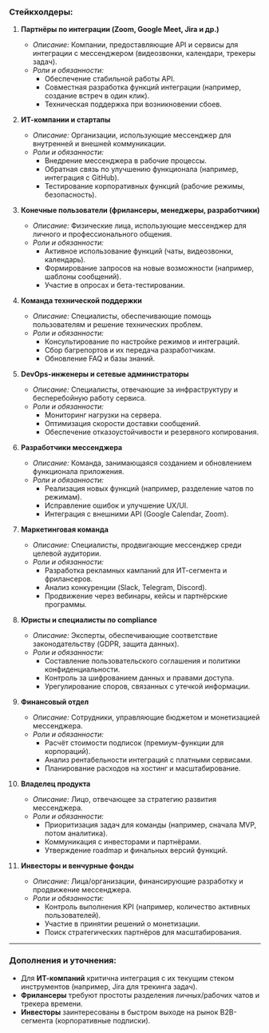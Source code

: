 ### Стейкхолдеры:

1. **Партнёры по интеграции (Zoom, Google Meet, Jira и др.)**
    - *Описание:* Компании, предоставляющие API и сервисы для интеграции с мессенджером (видеозвонки, календари, трекеры задач).
    - *Роли и обязанности:*
        - Обеспечение стабильной работы API.
        - Совместная разработка функций интеграции (например, создание встреч в один клик).
        - Техническая поддержка при возникновении сбоев.

2. **ИТ-компании и стартапы**
    - *Описание:* Организации, использующие мессенджер для внутренней и внешней коммуникации.
    - *Роли и обязанности:*
        - Внедрение мессенджера в рабочие процессы.
        - Обратная связь по улучшению функционала (например, интеграция с GitHub).
        - Тестирование корпоративных функций (рабочие режимы, безопасность).

3. **Конечные пользователи (фрилансеры, менеджеры, разработчики)**
    - *Описание:* Физические лица, использующие мессенджер для личного и профессионального общения.
    - *Роли и обязанности:*
        - Активное использование функций (чаты, видеозвонки, календарь).
        - Формирование запросов на новые возможности (например, шаблоны сообщений).
        - Участие в опросах и бета-тестировании.

4. **Команда технической поддержки**
    - *Описание:* Специалисты, обеспечивающие помощь пользователям и решение технических проблем.
    - *Роли и обязанности:*
        - Консультирование по настройке режимов и интеграций.
        - Сбор багрепортов и их передача разработчикам.
        - Обновление FAQ и базы знаний.

5. **DevOps-инженеры и сетевые администраторы**
    - *Описание:* Специалисты, отвечающие за инфраструктуру и бесперебойную работу сервиса.
    - *Роли и обязанности:*
        - Мониторинг нагрузки на сервера.
        - Оптимизация скорости доставки сообщений.
        - Обеспечение отказоустойчивости и резервного копирования.

6. **Разработчики мессенджера**
    - *Описание:* Команда, занимающаяся созданием и обновлением функционала приложения.
    - *Роли и обязанности:*
        - Реализация новых функций (например, разделение чатов по режимам).
        - Исправление ошибок и улучшение UX/UI.
        - Интеграция с внешними API (Google Calendar, Zoom).

7. **Маркетинговая команда**
    - *Описание:* Специалисты, продвигающие мессенджер среди целевой аудитории.
    - *Роли и обязанности:*
        - Разработка рекламных кампаний для ИТ-сегмента и фрилансеров.
        - Анализ конкуренции (Slack, Telegram, Discord).
        - Продвижение через вебинары, кейсы и партнёрские программы.

8. **Юристы и специалисты по compliance**
    - *Описание:* Эксперты, обеспечивающие соответствие законодательству (GDPR, защита данных).
    - *Роли и обязанности:*
        - Составление пользовательского соглашения и политики конфиденциальности.
        - Контроль за шифрованием данных и правами доступа.
        - Урегулирование споров, связанных с утечкой информации.

9. **Финансовый отдел**
    - *Описание:* Сотрудники, управляющие бюджетом и монетизацией мессенджера.
    - *Роли и обязанности:*
        - Расчёт стоимости подписок (премиум-функции для корпораций).
        - Анализ рентабельности интеграций с платными сервисами.
        - Планирование расходов на хостинг и масштабирование.

10. **Владелец продукта**
    - *Описание:* Лицо, отвечающее за стратегию развития мессенджера.
    - *Роли и обязанности:*
        - Приоритизация задач для команды (например, сначала MVP, потом аналитика).
        - Коммуникация с инвесторами и партнёрами.
        - Утверждение roadmap и финальных версий функций.

11. **Инвесторы и венчурные фонды**
    - *Описание:* Лица/организации, финансирующие разработку и продвижение мессенджера.
    - *Роли и обязанности:*
        - Контроль выполнения KPI (например, количество активных пользователей).
        - Участие в принятии решений о монетизации.
        - Поиск стратегических партнёров для масштабирования.

---

### Дополнения и уточнения:
- Для **ИТ-компаний** критична интеграция с их текущим стеком инструментов (например, Jira для трекинга задач).
- **Фрилансеры** требуют простоты разделения личных/рабочих чатов и трекера времени.
- **Инвесторы** заинтересованы в быстром выходе на рынок B2B-сегмента (корпоративные подписки).
